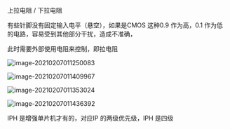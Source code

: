 上拉电阻 / 下拉电阻  

有些针脚没有固定输入电平（悬空），如果是CMOS 这种0.9 作为高，0.1 作为低的电路，容易受到其他部分干扰，造成不准确，

此时需要外部使用电阻来控制，即拉电阻  



![image-20210207011250083](C:\Users\41675\AppData\Roaming\Typora\typora-user-images\image-20210207011250083.png)

![image-20210207011409967](C:\Users\41675\AppData\Roaming\Typora\typora-user-images\image-20210207011409967.png)

![image-20210207011353024](C:\Users\41675\AppData\Roaming\Typora\typora-user-images\image-20210207011353024.png)

![image-20210207011436392](C:\Users\41675\AppData\Roaming\Typora\typora-user-images\image-20210207011436392.png)

IPH 是增强单片机才有的，对应IP 的两级优先级，IPH 是四级  

